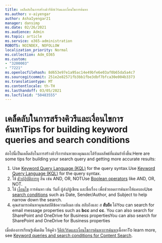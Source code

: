 ```yaml
---
title: เคล็ดลับในการสร้างคิวรีคีย์เวิร์ดและเงื่อนไขการค้นหา
ms.author: v-aiyengar
author: AshaIyengar21
manager: dansimp
ms.date: 02/26/2021
ms.audience: Admin
ms.topic: article
ms.service: o365-administration
ROBOTS: NOINDEX, NOFOLLOW
localization_priority: Normal
ms.collection: Adm_O365
ms.custom:
- "3200003"
- "7221"
ms.openlocfilehash: 8d653e97e1a95ac14e49bfe6e03af0b65da5a4c7
ms.sourcegitcommit: 251e2e82571fb3bb1fbe3dbf7bfca30e004b3373
ms.translationtype: MT
ms.contentlocale: th-TH
ms.lasthandoff: 03/05/2021
ms.locfileid: "50483555"
---
```

# <a name="tips-for-building-keyword-queries-and-search-conditions"></a><span data-ttu-id="33c64-102">เคล็ดลับในการสร้างคิวรีและเงื่อนไขการค้นหา</span><span class="sxs-lookup"><span data-stu-id="33c64-102">Tips for building keyword queries and search conditions</span></span>

<span data-ttu-id="33c64-103">ต่อไปนี้เป็นเคล็ดลับในการสร้างคิวรีการค้นหาของคุณและได้รับผลลัพธ์ที่แม่นย้ายิ่งขึ้น:</span><span class="sxs-lookup"><span data-stu-id="33c64-103">Here are some tips for building your search query and getting more accurate results:</span></span>

1. <span data-ttu-id="33c64-104">Use [Keyword Query Language (KQL)](https://go.microsoft.com/fwlink/?linkid=2101591) for the query syntax.</span><span class="sxs-lookup"><span data-stu-id="33c64-104">Use [Keyword Query Language (KQL)](https://go.microsoft.com/fwlink/?linkid=2101591) for the query syntax.</span></span>
1. <span data-ttu-id="33c64-105">ใช้ [ตัวปฏิบัติการบู](https://go.microsoft.com/fwlink/?linkid=2101592) ลีน เช่น AND, OR, NOT</span><span class="sxs-lookup"><span data-stu-id="33c64-105">Use [Boolean operators](https://go.microsoft.com/fwlink/?linkid=2101592) like AND, OR, NOT.</span></span>
1. <span data-ttu-id="33c64-106">ใช้ [เงื่อนไข](https://go.microsoft.com/fwlink/?linkid=2102410) การค้นหา เช่น วันที่ ผู้ส่ง/ผู้เขียน และชื่อเรื่อง เพื่อช่วยลดการค้นหาให้แคบลง</span><span class="sxs-lookup"><span data-stu-id="33c64-106">Use [search conditions](https://go.microsoft.com/fwlink/?linkid=2102410) such as Date, Sender/Author, and Subject to help narrow down the search.</span></span>
1. <span data-ttu-id="33c64-107">คุณสามารถค้นหาคุณสมบัติข้อความอีเมล เช่น สลับถึงและ ส **ลับถึง** ได้</span><span class="sxs-lookup"><span data-stu-id="33c64-107">You can search for email message properties such as **bcc** and **cc**.</span></span> <span data-ttu-id="33c64-108">You can also search for SharePoint and OneDrive for Business properties</span><span class="sxs-lookup"><span data-stu-id="33c64-108">You can also search for SharePoint and OneDrive for Business properties</span></span>

<span data-ttu-id="33c64-109">เมื่อต้องการเรียนรู้เพิ่มเติม ให้ดูคิว [รีคีย์เวิร์ดและเงื่อนไขการค้นหาการค้นหา](https://go.microsoft.com/fwlink/?linkid=2102411)เนื้อหา</span><span class="sxs-lookup"><span data-stu-id="33c64-109">To learn more, see [Keyword queries and search conditions for Content Search](https://go.microsoft.com/fwlink/?linkid=2102411).</span></span>
